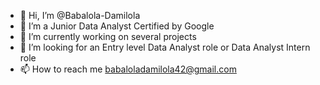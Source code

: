 - 👋 Hi, I’m @Babalola-Damilola
- 👀 I’m a Junior Data Analyst Certified by Google
- 🌱 I’m currently working on several projects
- 💞️ I’m looking for an Entry level Data Analyst role or Data Analyst Intern role  
- 📫 How to reach me babaloladamilola42@gmail.com

<!---
Babalola-Damilola/Babalola-Damilola is a ✨ special ✨ repository because its `README.md` (this file) appears on your GitHub profile.
You can click the Preview link to take a look at your changes.
--->
